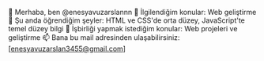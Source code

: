 👋 Merhaba, ben @enesyavuzarslannn
👀 İlgilendiğim konular: Web geliştirme
🌱 Şu anda öğrendiğim şeyler: HTML ve CSS'de orta düzey, JavaScript'te temel düzey bilgi
💞️ İşbirliği yapmak istediğim konular: Web projeleri ve geliştirme
📫 Bana bu mail adresinden ulaşabilirsiniz: [enesyavuzarslan3455@gmail.com]

